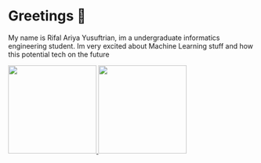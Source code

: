 # Greetings 👋

My name is Rifal Ariya Yusuftrian, im a undergraduate informatics engineering student. Im very excited about Machine Learning stuff and how this potential tech on the future

<p align="left">
<a href="https://github.com/LLEENX">
  <img height="180em" src="https://github-readme-stats-eight-theta.vercel.app/api?username=LLEENX&show_icons=true&theme=algolia&include_all_commits=true&count_private=true"/>
  <img height="180em" src="https://github-readme-stats-eight-theta.vercel.app/api/top-langs/?username=LLEENX&layout=compact&theme=algolia"/>
</a>
</p>

